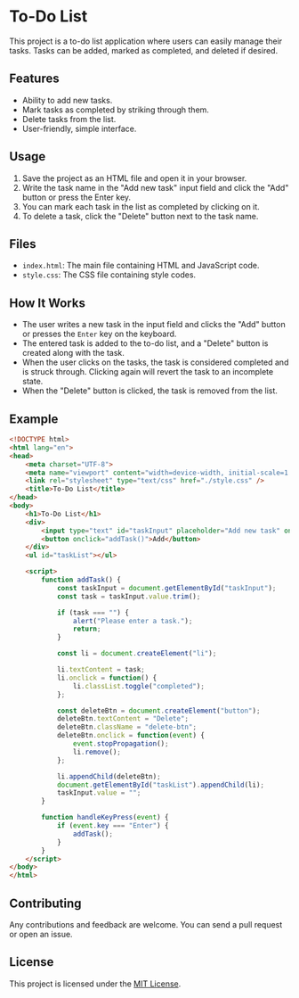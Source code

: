 # To-Do List

This project is a to-do list application where users can easily manage their tasks. Tasks can be added, marked as completed, and deleted if desired.

## Features

- Ability to add new tasks.
- Mark tasks as completed by striking through them.
- Delete tasks from the list.
- User-friendly, simple interface.

## Usage

1. Save the project as an HTML file and open it in your browser.
2. Write the task name in the "Add new task" input field and click the "Add" button or press the Enter key.
3. You can mark each task in the list as completed by clicking on it.
4. To delete a task, click the "Delete" button next to the task name.

## Files

- `index.html`: The main file containing HTML and JavaScript code.
- `style.css`: The CSS file containing style codes.

## How It Works

- The user writes a new task in the input field and clicks the "Add" button or presses the `Enter` key on the keyboard.
- The entered task is added to the to-do list, and a "Delete" button is created along with the task.
- When the user clicks on the tasks, the task is considered completed and is struck through. Clicking again will revert the task to an incomplete state.
- When the "Delete" button is clicked, the task is removed from the list.

## Example

```html
<!DOCTYPE html>
<html lang="en">
<head>
    <meta charset="UTF-8">
    <meta name="viewport" content="width=device-width, initial-scale=1.0">
    <link rel="stylesheet" type="text/css" href="./style.css" />
    <title>To-Do List</title>
</head>
<body>
    <h1>To-Do List</h1>
    <div>
        <input type="text" id="taskInput" placeholder="Add new task" onkeypress="handleKeyPress(event)">
        <button onclick="addTask()">Add</button>
    </div>
    <ul id="taskList"></ul>

    <script>
        function addTask() {
            const taskInput = document.getElementById("taskInput");
            const task = taskInput.value.trim();

            if (task === "") {
                alert("Please enter a task.");
                return;
            }

            const li = document.createElement("li");

            li.textContent = task;
            li.onclick = function() {
                li.classList.toggle("completed");
            };

            const deleteBtn = document.createElement("button");
            deleteBtn.textContent = "Delete";
            deleteBtn.className = "delete-btn";
            deleteBtn.onclick = function(event) {
                event.stopPropagation();
                li.remove();
            };

            li.appendChild(deleteBtn);
            document.getElementById("taskList").appendChild(li);
            taskInput.value = "";
        }

        function handleKeyPress(event) {
            if (event.key === "Enter") {
                addTask();
            }
        }
    </script>
</body>
</html>
```

## Contributing

Any contributions and feedback are welcome. You can send a pull request or open an issue.

## License

This project is licensed under the [MIT License](LICENSE).
